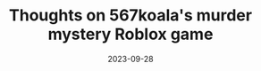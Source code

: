 ---
layout: post
category: blog
title: "Thoughts on 567koala's murder mystery Roblox game"
tags: [roblox, modern-roblox, thought, review, game]
date: 2023-09-28
published: true
---